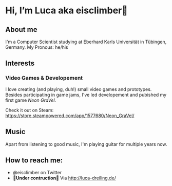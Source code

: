# Hi, I’m Luca aka eisclimber👋

## About me
I'm a Computer Scientist studying at Eberhard Karls Universität in Tübingen, Germany.
My Pronous: he/his


## Interests

### Video Games & Developement
I love creating (and playing, duh!) small video games and prototypes. 
Besides participating in game jams, I've led developement and pubished my first game *Neon GraVel*.

Check it out on Steam: https://store.steampowered.com/app/1577680/Neon_GraVel/

## Music
Apart from listening to good music, I'm playing guitar for multiple years now.


## How to reach me:
- @eisclimber on Twitter
- 🚧**Under contruction**🚧 Via http://luca-dreiling.de/
